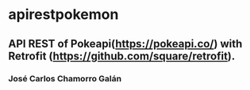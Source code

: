 # apirestpokemon

## API REST of Pokeapi(https://pokeapi.co/) with Retrofit (https://github.com/square/retrofit).

### José Carlos Chamorro Galán
